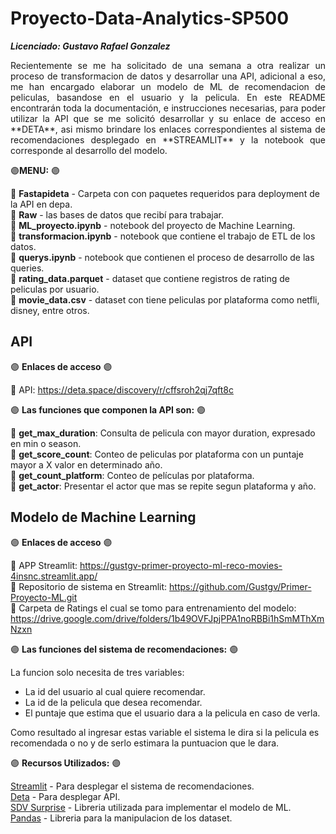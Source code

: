 # Proyecto-Data-Analytics-SP500
**_Licenciado: Gustavo Rafael Gonzalez_**

<p align="justify"> Recientemente se me ha solicitado de una semana a otra realizar un proceso de transformacion de datos y desarrollar una API, adicional a eso, me han encargado elaborar un modelo de ML de recomendacion de peliculas, basandose en el usuario y la pelicula. En este README encontrarán toda la documentación, e instrucciones necesarias, para poder utilizar la API que se me solicitó desarrollar y su enlace de acceso en **DETA**, asi mismo brindare los enlaces correspondientes al sistema de recomendaciones desplegado en **STREAMLIT** y la notebook que corresponde al desarrollo del modelo. </p>


🟣**MENU:** 🟣

🔹 **Fastapideta** - Carpeta con con paquetes requeridos para deployment de la API en depa.<br>
🔹 **Raw** - las bases de datos que recibí para trabajar.<br>
🔹 **ML_proyecto.ipynb** - notebook del proyecto de Machine Learning.<br>
🔹 **transformacion.ipynb** - notebook que contiene el trabajo de ETL de los datos.<br>
🔹 **querys.ipynb** - notebook que contienen el proceso de desarrollo de las queries.<br>
🔹 **rating_data.parquet** - dataset que contiene registros de rating de peliculas por usuario.<br>
🔹 **movie_data.csv** - dataset con tiene peliculas por plataforma como netfli, disney, entre otros.<br>

## API

🟣 **Enlaces de acceso** 🟣

🔹 API: https://deta.space/discovery/r/cffsroh2qj7qft8c<br>

🟣 **Las funciones que componen la API son:** 🟣

🔹 **get_max_duration**: Consulta de pelicula con mayor duration, expresado en min o season.<br>
🔹 **get_score_count**: Conteo de peliculas por plataforma con un puntaje mayor a X valor en determinado año.<br>
🔹 **get_count_platform**: Conteo de películas por plataforma.<br>
🔹 **get_actor**: Presentar el actor que mas se repite segun plataforma y año.<br>


## Modelo de Machine Learning

🟣 **Enlaces de acceso** 🟣

🔹 APP Streamlit: https://gustgv-primer-proyecto-ml-reco-movies-4insnc.streamlit.app/<br>
🔹 Repositorio de sistema en Streamlit: https://github.com/Gustgv/Primer-Proyecto-ML.git<br>
🔹 Carpeta de Ratings el cual se tomo para entrenamiento del modelo: https://drive.google.com/drive/folders/1b49OVFJpjPPA1noRBBi1hSmMThXmNzxn<br>

🟣 **Las funciones del sistema de recomendaciones:** 🟣

La funcion solo necesita de tres variables:
* La id del usuario al cual quiere recomendar.
* La id de la pelicula que desea recomendar.
* El puntaje que estima que el usuario dara a la pelicula en caso de verla.

Como resultado al ingresar estas variable el sistema le dira si la pelicula es recomendada o no y de serlo estimara la puntuacion que le dara.

🟣 **Recursos Utilizados:** 🟣

[Streamlit](https://streamlit.io/) - Para desplegar el sistema de recomendaciones.<br>
[Deta](https://deta.space/) - Para desplegar API.<br>
[SDV Surprise](https://surpriselib.com/) - Libreria utilizada para implementar el modelo de ML.<br>
[Pandas](https://pandas.pydata.org/) - Libreria para la manipulacion de los dataset.




